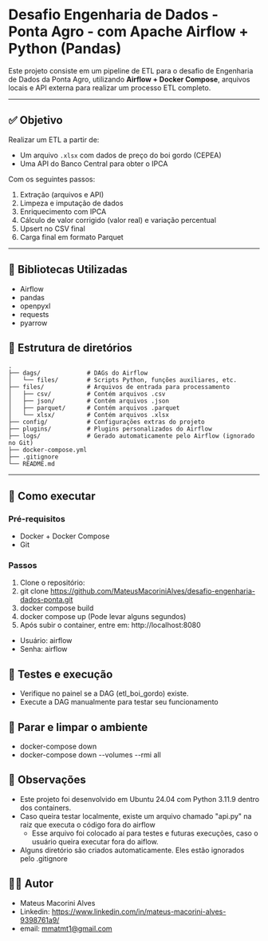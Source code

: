 # Desafio Engenharia de Dados - Ponta Agro - com Apache Airflow + Python (Pandas)

Este projeto consiste em um pipeline de ETL para o desafio de Engenharia de Dados da Ponta Agro, utilizando **Airflow + Docker Compose**, arquivos locais e API externa para realizar um processo ETL completo.

---

## ✅ Objetivo

Realizar um ETL a partir de:

- Um arquivo `.xlsx` com dados de preço do boi gordo (CEPEA)
- Uma API do Banco Central para obter o IPCA

Com os seguintes passos:

1. Extração (arquivos e API)
2. Limpeza e imputação de dados
3. Enriquecimento com IPCA
4. Cálculo de valor corrigido (valor real) e variação percentual
5. Upsert no CSV final
6. Carga final em formato Parquet

---

## 📜 Bibliotecas Utilizadas
- Airflow
- pandas
- openpyxl
- requests
- pyarrow

## 📂 Estrutura de diretórios
```
.
├── dags/             # DAGs do Airflow
│   └── files/        # Scripts Python, funções auxiliares, etc.
├── files/            # Arquivos de entrada para processamento
│   ├── csv/          # Contém arquivos .csv
│   ├── json/         # Contém arquivos .json
│   ├── parquet/      # Contém arquivos .parquet
│   └── xlsx/         # Contém arquivos .xlsx
├── config/           # Configurações extras do projeto
├── plugins/          # Plugins personalizados do Airflow
├── logs/             # Gerado automaticamente pelo Airflow (ignorado no Git)
├── docker-compose.yml
├── .gitignore
└── README.md
```
---

## 🚀 Como executar

### Pré-requisitos

- Docker + Docker Compose
- Git

### Passos

1. Clone o repositório:
2. git clone https://github.com/MateusMacoriniAlves/desafio-engenharia-dados-ponta.git
3. docker compose build
4. docker compose up (Pode levar alguns segundos)
5. Após subir o container, entre em: http://localhost:8080
- Usuário: airflow
- Senha: airflow

## 🧪 Testes e execução
- Verifique no painel se a DAG (etl_boi_gordo) existe.
- Execute a DAG manualmente para testar seu funcionamento

## 🧹 Parar e limpar o ambiente
- docker-compose down
- docker-compose down --volumes --rmi all

## 📌 Observações
- Este projeto foi desenvolvido em Ubuntu 24.04 com Python 3.11.9 dentro dos containers.
- Caso queira testar localmente, existe um arquivo chamado "api.py" na raiz que executa o código fora do airflow
  - Esse arquivo foi colocado aí para testes e futuras execuções, caso o usuário queira executar fora do aiflow.
- Alguns diretório são criados automaticamente. Eles estão ignorados pelo .gitignore

## 👨‍💻 Autor
- Mateus Macorini Alves
- Linkedin: https://www.linkedin.com/in/mateus-macorini-alves-9398761a9/
- email: mmatmt1@gmail.com
